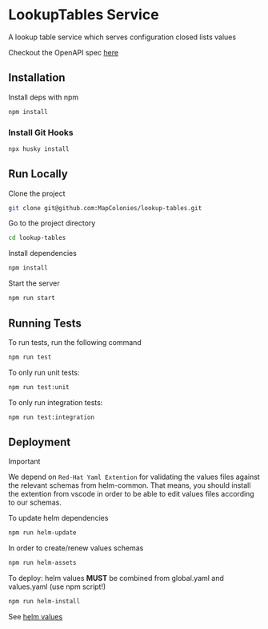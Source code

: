 # LookupTables Service

A lookup table service which serves configuration closed lists values

Checkout the OpenAPI spec [here](/openapi3.yaml)

## Installation

Install deps with npm

```bash
npm install
```
### Install Git Hooks
```bash
npx husky install
```

## Run Locally

Clone the project

```bash
git clone git@github.com:MapColonies/lookup-tables.git
```

Go to the project directory

```bash
cd lookup-tables
```

Install dependencies

```bash
npm install
```

Start the server

```bash
npm run start
```

## Running Tests

To run tests, run the following command

```bash
npm run test
```

To only run unit tests:
```bash
npm run test:unit
```

To only run integration tests:
```bash
npm run test:integration
```

## Deployment

> [!IMPORTANT] 
> We depend on `Red-Hat Yaml Extention` for validating the values files against the relevant schemas from helm-common.
> That means, you should install the extention from vscode in order to be able to edit values files according to our schemas.
    
To update helm dependencies
```bash
npm run helm-update
```

In order to create/renew values schemas 
```bash
npm run helm-assets
```

To deploy: helm values **MUST** be combined from global.yaml and values.yaml (use npm script!)
```bash
npm run helm-install
```
    
See [helm values](https://github.com/MapColonies/helm-common/blob/c352a2453117895ec0f9df0267a66d6f5b9c2da2/README.md)
